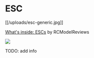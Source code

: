 # ESC

[[/uploads/esc-generic.jpg]]

[What's inside: ESCs][insides] by RCModelReviews

[![](http://i1.ytimg.com/vi/22CpRl2_TRI/0.jpg)][insides]

[insides]: https://www.youtube.com/watch?v=22CpRl2_TRI

TODO: add info
